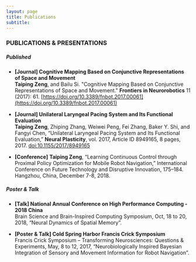 ```yaml
---
layout: page
title: Publications
subtitle: 
---
```


### PUBLICATIONS & PRESENTATIONS

##### Published
- **[Journal] Cognitive Mapping Based on Conjunctive Representations of Space and Movement** <br >
**Taiping Zeng**, and Bailu Si. "Cognitive Mapping Based on Conjunctive Representations of Space and Movement." **Frontiers in Neurorobotics** 11 (2017): 61. [https://doi.org/10.3389/fnbot.2017.00061](https://doi.org/10.3389/fnbot.2017.00061)

- **[Journal] Unilateral Laryngeal Pacing System and Its Functional Evaluation** <br >
**Taiping Zeng**, Zhiping Zhang, Weiwei Peng, Fei Zhang, Baker Y. Shi, and Fangyi Chen, “Unilateral Laryngeal Pacing System and Its Functional Evaluation,” **Neural Plasticity**, vol. 2017, Article ID 8949165, 8 pages, 2017. [doi:10.1155/2017/8949165](https://doi.org/10.1155/2017/8949165)

- **[Conference]** **Taiping Zeng**, “Learning Continuous Control through Proximal Policy Optimization for Mobile Robot Navigation,” International Conference on Future Technology and Disruptive Innovation, 175–184. Hangzhou, China, December 7-8, 2018.

##### Poster & Talk
- **[Talk] National Annual Conference on High Performance Computing - 2018 China** <br >
Brain Science and Brain-Inspired Computing Symposium, Oct, 18 to 20, 2018, “Neural 	Dynamics of Spatial Memory”.

- **[Poster & Talk] Cold Spring Harbor Francis Crick Symposium** <br >
Francis Crick Symposium – Transforming Neurosciences: Questions & Experiments, May, 8 to 12, 2017, “Neurobiologically Inspired Bayesian Integration of Sensory and Movement Information for Robot Navigation”.



